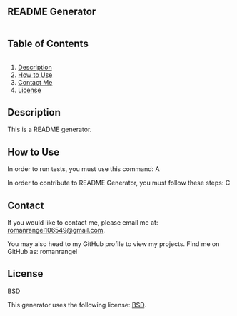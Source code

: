 ## README Generator
  <summary><h2 style="display: inline-block">Table of Contents</h2></summary>
  <ol>
    <li>
      <a href="## Description">Description</a>
    </li>
    <li>
     <a href="## How to Use">How to Use</a>
    </li>
    <li>
     <a href="## Contact">Contact Me</a>
    </li>
    <li>
     <a href="## License">License</a>
    </li>
  </ol>
</details>

## Description
This is a README generator.

## How to Use

In order to run tests, you must use this command: A

In order to contribute to README Generator, you must follow these steps:
C

## Contact

If you would like to contact me, please email me at: romanrangel106549@gmail.com.

You may also head to my GitHub profile to view my projects. Find me on GitHub as: romanrangel

## License

BSD

This generator uses the following license: [BSD](https//license.com).
